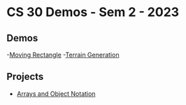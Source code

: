 # CS 30 Demos - Sem 2 - 2023

## Demos
-[Moving Rectangle]()
-[Terrain Generation](07-terrain)

## Projects
- [Arrays and Object Notation](array-assignment)
